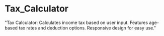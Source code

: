 # Tax_Calculator
"Tax Calculator: Calculates income tax based on user input. Features age-based tax rates and deduction options. Responsive design for easy use."
